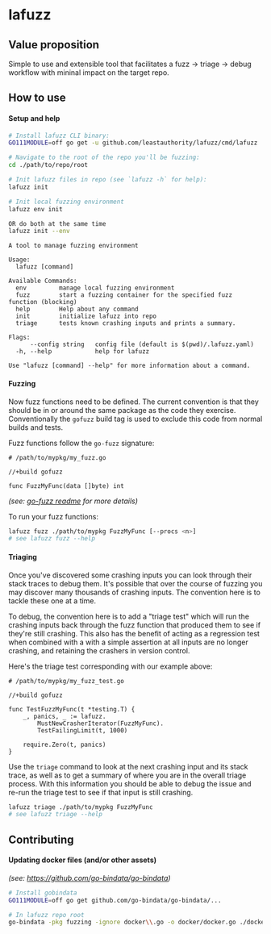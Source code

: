 # lafuzz
## Value proposition
Simple to use and extensible tool that facilitates a fuzz -> triage -> debug workflow with mininal impact on the target repo.

## How to use
#### Setup and help
```bash
# Install lafuzz CLI binary:
GO111MODULE=off go get -u github.com/leastauthority/lafuzz/cmd/lafuzz

# Navigate to the root of the repo you'll be fuzzing:
cd ./path/to/repo/root

# Init lafuzz files in repo (see `lafuzz -h` for help):
lafuzz init

# Init local fuzzing environment
lafuzz env init

OR do both at the same time
lafuzz init --env
```
```
A tool to manage fuzzing environment

Usage:
  lafuzz [command]

Available Commands:
  env         manage local fuzzing environment
  fuzz        start a fuzzing container for the specified fuzz function (blocking)
  help        Help about any command
  init        initialize lafuzz into repo
  triage      tests known crashing inputs and prints a summary.

Flags:
      --config string   config file (default is $(pwd)/.lafuzz.yaml)
  -h, --help            help for lafuzz

Use "lafuzz [command] --help" for more information about a command.
```

#### Fuzzing
Now fuzz functions need to be defined.
The current convention is that they should be in or around the same package as the code they exercise.
Conventionally the `gofuzz` build tag is used to exclude this code from normal builds and tests.

Fuzz functions follow the `go-fuzz` signature:
```golang
# /path/to/mypkg/my_fuzz.go

//+build gofuzz

func FuzzMyFunc(data []byte) int
```
_(see: [go-fuzz readme](https://github.com/dvyukov/go-fuzz/blob/master/README.md) for more details)_

To run your fuzz functions:
```bash
lafuzz fuzz ./path/to/mypkg FuzzMyFunc [--procs <n>]
# see lafuzz fuzz --help
```

#### Triaging
Once you've discovered some crashing inputs you can look through their stack traces to debug them.
It's possible that over the course of fuzzing you may discover many thousands of crashing inputs.
The convention here is to tackle these one at a time.

To debug, the convention here is to add a "triage test" which will run the crashing inputs back through the fuzz function that produced them to see if they're still crashing.
This also has the benefit of acting as a regression test when combined with a with a simple assertion at all inputs are no longer crashing, and retaining the crashers in version control.

Here's the triage test corresponding with our example above:
```golang
# /path/to/mypkg/my_fuzz_test.go

//+build gofuzz

func TestFuzzMyFunc(t *testing.T) {
	_, panics, _ := lafuzz.
		MustNewCrasherIterator(FuzzMyFunc).
		TestFailingLimit(t, 1000)

	require.Zero(t, panics)
}
```

Use the `triage` command to look at the next crashing input and its stack trace, as well as to get a summary of where you are in the overall triage process.
With this information you should be able to debug the issue and re-run the triage test to see if that input is still crashing.
```bash
lafuzz triage ./path/to/mypkg FuzzMyFunc
# see lafuzz triage --help
```

## Contributing
#### Updating docker files (and/or other assets)

_(see: https://github.com/go-bindata/go-bindata)_
```bash
# Install gobindata
GO111MODULE=off go get github.com/go-bindata/go-bindata/...

# In lafuzz repo root
go-bindata -pkg fuzzing -ignore docker\\.go -o docker/docker.go ./docker/...
```